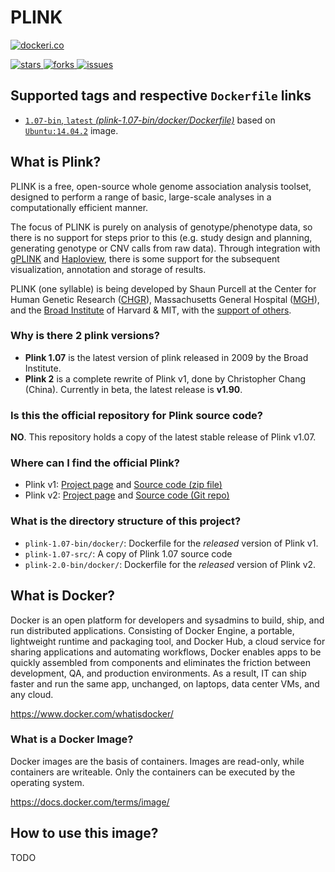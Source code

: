 # PLINK

[![dockeri.co](http://dockeri.co/image/GELOG/plink)](https://registry.hub.docker.com/GELOG/plink)

[![stars](https://img.shields.io/github/stars/GELOG/plink.svg) 
![forks](https://img.shields.io/github/forks/GELOG/plink.svg) 
![issues](https://img.shields.io/github/issues/GELOG/plink.svg)
](https://github.com/GELOG/plink)


## Supported tags and respective `Dockerfile` links

- [`1.07-bin`, `latest` _(plink-1.07-bin/docker/Dockerfile)_](https://github.com/GELOG/plink/tree/v1.07/plink-1.07-bin/docker/Dockerfile)  based on [`Ubuntu:14.04.2`](https://registry.hub.docker.com/_/ubuntu/) image.


## What is Plink?

PLINK is a free, open-source whole genome association analysis toolset, designed to perform a range of basic, large-scale analyses in a computationally efficient manner.

The focus of PLINK is purely on analysis of genotype/phenotype data, so there is no support for steps prior to this (e.g. study design and planning, generating genotype or CNV calls from raw data).
Through integration with [gPLINK](http://pngu.mgh.harvard.edu/~purcell/plink/gplink.shtml) and [Haploview](http://www.broad.mit.edu/mpg/haploview), there is some support for the subsequent visualization, annotation and storage of results.

PLINK (one syllable) is being developed by Shaun Purcell at the Center for Human Genetic Research ([CHGR](http://chgr.mgh.harvard.edu/)), Massachusetts General Hospital ([MGH](http://www.mgh.harvard.edu/)), and the [Broad Institute](http://www.broad.mit.edu/) of Harvard & MIT, with the [support of others](http://pngu.mgh.harvard.edu/~purcell/plink/credits.shtml).  

### Why is there 2 plink versions?
- **Plink 1.07** is the latest version of plink released in 2009 by the Broad Institute.
- **Plink 2** is a complete rewrite of Plink v1, done by Christopher Chang (China). Currently in beta, the latest release is **v1.90**.

### Is this the official repository for Plink source code?

**NO**. This repository holds a copy of the latest stable release of Plink v1.07.

### Where can I find the official Plink?

- Plink v1: [Project page](http://pngu.mgh.harvard.edu/~purcell/plink/) and  [Source code (zip file)](http://pngu.mgh.harvard.edu/~purcell/plink/download.shtml#download)
- Plink v2: [Project page](https://www.cog-genomics.org/plink2) and [Source code (Git repo)](https://github.com/chrchang/plink-ng)

### What is the directory structure of this project?

- `plink-1.07-bin/docker/`: Dockerfile for the _released_ version of Plink v1.
- `plink-1.07-src/`: A copy of Plink 1.07 source code
- `plink-2.0-bin/docker/`: Dockerfile for the _released_ version of Plink v2.


## What is Docker?
Docker is an open platform for developers and sysadmins to build, ship, and run distributed applications. 
Consisting of Docker Engine, a portable, lightweight runtime and packaging tool, and Docker Hub, a cloud service for sharing applications and automating workflows, Docker enables apps to be quickly assembled from components and eliminates the friction between development, QA, and production environments. 
As a result, IT can ship faster and run the same app, unchanged, on laptops, data center VMs, and any cloud.

https://www.docker.com/whatisdocker/

### What is a Docker Image?
Docker images are the basis of containers. 
Images are read-only, while containers are writeable. 
Only the containers can be executed by the operating system.

https://docs.docker.com/terms/image/

## How to use this image?

TODO

